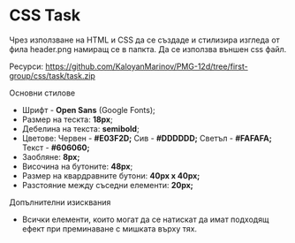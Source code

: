 
# CSS Task

Чрез използване на HTML и CSS да се създаде и стилизира изгледа от фила header.png намиращ се в папкта.
Да се използва външен css файл.

Ресурси: https://github.com/KaloyanMarinov/PMG-12d/tree/first-group/css/task/task.zip

Основни стилове
- Шрифт - **Open Sans** (Google Fonts);
- Размер на тескта: **18px**;
- Дебелина на текста: **semibold**;
- Цветове: Червен - **#E03F2D;** Сив - **#DDDDDD;** Светъл - **#FAFAFA;** Текст - **#606060;**
- Заобляне: **8px;**
- Височина на бутоните: **48px**;
- Размер на квардравните бутони: **40px x 40px;**
- Разстояние между съседни елементи: **20px;**

Допълнителни изисквания

- Всички елементи, които могат да се натискат да имат подходящ ефект при преминаване с мишката върху тях.
